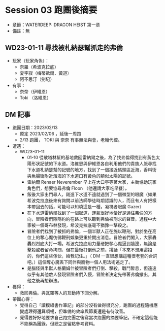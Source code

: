 # Session 03 跑團後摘要

- 章節：WATERDEEP: DRAGON HEIST 第一章
- 備註：無

## WD23-01-11 尋找被札納瑟幫抓走的弗倫

- 玩家（玩家角色）：
  - 奈羅（希波克拉底）
  - 夏宇寂（梅蒂歐爾．黃道）
  - 阿不思汀（劍圮）
- 有事：
  - 奈奈（伊維恩）
  - Toki （洛維恩）

## DM 記事

- 跑團日期：2023/02/13
  - 原定 2023/02/06 ，延後一周跑
  - 2/13 跑團， TOKI 與 奈奈 有事無法與會，老翰代控。
- 遭遇：
  - WD23-01-11
    - 01-10 從散塔林幫的基地救回雷納爾之後，為了找弗倫得找到有黃色太陽形狀記號的下水道。洛維恩與伊維恩各自利用他們的貴族人脈尋找下水道札納瑟幫的記號的地方，找到了一個接近碼頭區近海，香料街與魚腸街附近濱海的下水道口有黃色的類似太陽的記號。
    - 雷納爾 Renaer Neverember 早上在大口亭等著大家，主動協助玩家角色們，想要協尋弗倫 Floon （他還請大家吃早餐）。
    - 飯後大家出門尋人，剛進下水道不遠就遇到了一個微型的眼魔（如果希波克拉底後來有詢問以前法師學徒時期認識的人，而且有人有把樣本帶回去的話，可能可以知曉這是一種，凝視者眼魔 Gazer）
    - 在下水道雷納爾找到了一個密道，運氣很好地恰好是通往弗倫的方向，冒險者們隱隱約約在路上可以聽到弗倫被刑求的聲音。過程中大家被一個哥布林發現，希波克拉底毫不猶豫一擊殺之。
    - 冒險者們找到了被抓的弗倫，一個半獸人正在施以鞭刑，對於坐在高位上的奪心魔彷彿鞭刑娛樂更重於問出消息。冒險者們闖入，大家轟轟烈烈底大打一場。希波克拉底用力量硬把奪心魔逼到牆邊，無論是擊殺或者留命拷問，但在最後打倒他之前，撂話「本來不想用這招的，你們這些傢伙，給我記住。」（ DM 一直很想講這種很老套的台詞吧。）這個奪心魔丟下同伴與寵物一個人用法術逃走了。
    - 是腦怪與半獸人格蘭姆什被冒險者們打倒、擊殺。戰鬥暫息，但遠遠似乎有其他敵人發現冒險者們入侵，冒險者決定先帶著弗倫撤出，其他之後再想辦法。
- 獲得：
  - 救回弗倫。與瓦羅等人的互動待下回分解。
- 帶團心得：
  - 覺得自己「讀模組書作筆記」的部分沒有做得很充分，跑團的過程隨機應變處理得還算順暢，但準備的效率與節奏還是有待改善。
  - 覺得要好好地要求自己跑完團之後寫當次跑團的摘要筆記。不確定這個能不能稱為團錄，但總之是留點參考資料。
